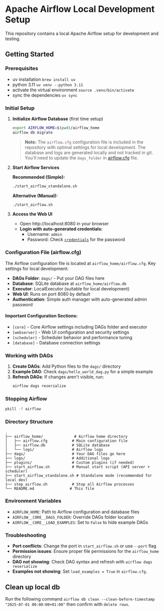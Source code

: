 # Apache Airflow Local Development Setup

This repository contains a local Apache Airflow setup for development and testing.

## Getting Started

### Prerequisites

- uv installation `brew install uv`
- python 3.11 `uv venv --python 3.11`
- activate the virtual environment `source .venv/bin/activate`
- sync the dependencies `uv sync`

### Initial Setup

1. **Initialize Airflow Database** (first time setup)
   ```bash
   export AIRFLOW_HOME=$(pwd)/airflow_home
   airflow db migrate
   ```
   
   > **Note:** The `airflow.cfg` configuration file is included in the repository with optimal settings for local development. The database and logs are generated locally and not tracked in git. You'll need to update the `dags_folder` in [airflow.cfg](./airflow_home/airflow.cfg) file.

2. **Start Airflow Services**
   
   **Recommended (Simple):**
   ```bash
   ./start_airflow_standalone.sh
   ```
   
   **Alternative (Manual):**
   ```bash
   ./start_airflow.sh
   ```

3. **Access the Web UI**
   - Open http://localhost:8080 in your browser
   - **Login with auto-generated credentials:**
     - Username: `admin`
     - Password: Check [`credentials`](airflow_home/simple_auth_manager_passwords.json.generated) for the password

### Configuration File (airflow.cfg)

The Airflow configuration file is located at `airflow_home/airflow.cfg`. Key settings for local development:

- **DAGs Folder**: `dags/` - Put your DAG files here
- **Database**: SQLite database at `airflow_home/airflow.db`
- **Executor**: LocalExecutor (suitable for local development)
- **Web UI**: Runs on port 8080 by default
- **Authentication**: Simple auth manager with auto-generated admin password

#### Important Configuration Sections:

- `[core]` - Core Airflow settings including DAGs folder and executor
- `[webserver]` - Web UI configuration and security settings
- `[scheduler]` - Scheduler behavior and performance tuning
- `[database]` - Database connection settings

### Working with DAGs

1. **Create DAGs**: Add Python files to the `dags/` directory
2. **Example DAG**: Check `dags/hello_world_dag.py` for a simple example
3. **Refresh DAGs**: If changes aren't visible, run:
   ```bash
   airflow dags reserialize
   ```

### Stopping Airflow

```bash
pkill -f airflow
```

### Directory Structure

```
.
├── airflow_home/              # Airflow home directory
│   ├── airflow.cfg           # Main configuration file
│   ├── airflow.db            # SQLite database
│   └── logs/                 # Airflow logs
├── dags/                     # Your DAG files go here
├── logs/                     # Additional logs
├── plugins/                  # Custom plugins (if needed)
├── start_airflow.sh          # Manual start script (API server + scheduler)
├── start_airflow_standalone.sh # Standalone mode (recommended for local dev)
├── stop_airflow.sh           # Stop all Airflow processes
└── README.md                # This file
```

### Environment Variables

- `AIRFLOW_HOME`: Path to Airflow configuration and database files
- `AIRFLOW__CORE__DAGS_FOLDER`: Override DAGs folder location
- `AIRFLOW__CORE__LOAD_EXAMPLES`: Set to `False` to hide example DAGs

### Troubleshooting

- **Port conflicts**: Change the port in `start_airflow.sh` or use `--port` flag
- **Permission issues**: Ensure proper file permissions for the `airflow_home` directory
- **DAG not showing**: Check DAG syntax and refresh with `airflow dags reserialize`
- **Examples not showing**: Set `load_examples = True` in `airflow.cfg`.

## Clean up local db

Run the following command `airflow db clean --clean-before-timestamp "2025-07-01 00:00:00+01:00"`
then confirm with `delete rows`.